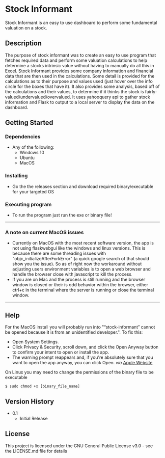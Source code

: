 # Stock Informant

Stock Informant is an easy to use dashboard to perform some fundamental valuation on a stock.


## Description

 The purpose of stock informant was to create an easy to use program that fetches required data and perform some valuation calculations to help determine a stocks intrinsic value without having to manually do all this in Excel. Stock Informant provides some company information and financial data that are then used in the calculations. Some detail is provided for the calculations as to their purpose and values used (just hover over the info circle for the boxes that have it). It also provides some analysis, based off of the calculations and their values, to determine if it thinks the stock is fairly-valued/undervalued/overvalued. It uses yahooquery api to gather stock information and Flask to output to a local server to display the data on the dashboard.

## Getting Started

### Dependencies

* Any of the following:
    * Windows 10
    * Ubuntu
    * MacOS

### Installing

* Go the the releases section and download required binary/executable for your targeted OS

### Executing program

* To run the program just run the exe or binary file!
---
### A note on current MacOS issues
* Currently on MacOS with the most recent software version, the app is not using flaskwebgui like the windows and linux versions. This is because there are some threading issues with "objc_initializeAfterForkError" (a quick google search of that should show you the issue). So as of right now the workaround without adjusting users environment variables is to open a web browser and handle the browser close with javascript to kill the process.
* If you are on Mac and the process is still running and the browser window is closed or their is odd behavior within the browser, either ctrl+c in the terminal where the server is running or close the terminal window.
---
## Help
For the MacOS install you will probably run into "“stock-informant” cannot be opened because it is from an unidentified developer.". To fix this:
* Open System Settings.
* Click Privacy & Security, scroll down, and click the Open Anyway button to confirm your intent to open or install the app.
* The warning prompt reappears and, if you're absolutely sure that you want to open the app anyway, you can click Open. 
*via* [Apple Website](https://support.apple.com/en-us/HT202491)

On Linux you may need to change the permissions of the binary file to be executable
```
$ sudo chmod +x [binary_file_name]
```

## Version History

* 0.1
    * Initial Release

## License

This project is licensed under the GNU General Public License v3.0 - see the LICENSE.md file for details
